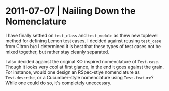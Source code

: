 # 2011-07-07 | Nailing Down the Nomenclature

I have finally settled on `test_class` and `test_module` as thew new toplevel method for defining Lemon test cases. I decided against reusing `test_case` from Citron b/c I determined it is best that these types of test cases not be mixed together, but rather stay cleanly separated.

I also decided against the original KO inspired nomenclature of `Test.case`. Though it looks very cool at first glance, in the end it goes against the grain. For instance, would one design an RSpec-stlye nomenclature as `Test.describe`, or a Cucumber-style nomenclature using `Test.feature`? While one could do so, it's completely uneccessry.

